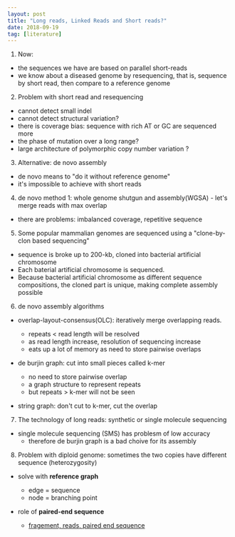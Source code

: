 ```yaml
---
layout: post
title: "Long reads, Linked Reads and Short reads?"
date: 2018-09-19
tag: [literature]
---
```


1. Now:

- the sequences we have are based on parallel short-reads
- we know about a diseased genome by resequencing, that is, sequence by short read, then compare to a reference genome

2. Problem with short read and resequencing
- cannot detect small indel
- cannot detect structural variation?
- there is coverage bias: sequence with rich AT or GC are sequenced more
- the phase of mutation over a long range?
- large architecture of polymorphic copy number variation ?

3. Alternative: de novo assembly
- de novo means to "do it without reference genome"
- it's impossible to achieve with short reads

4. de novo method 1: whole genome shutgun and assembly(WGSA) - let's merge reads with max overlap
- there are problems: imbalanced coverage, repetitive sequence

5. Some popular mammalian genomes are sequenced using a "clone-by-clon based sequencing"
- sequence is broke up to 200-kb, cloned into bacterial artificial chromosome
- Each baterial artificial chromosome is sequenced.
- Because bacterial artificial chromosome as different sequence compositions, the cloned part is unique, making complete assembly possible

6. de novo assembly algorithms
- overlap-layout-consensus(OLC): iteratively merge overlapping reads.
    - repeats < read length will be resolved
    - as read length increase, resolution of sequencing increase
    - eats up a lot of memory as need to store pairwise overlaps
    
- de burjin graph: cut into small pieces called k-mer
    - no need to store pairwise overlap
    - a graph structure to represent repeats
    - but repeats > k-mer will not be seen

- string graph: don't cut to k-mer, cut the overlap


7. The technology of long reads: synthetic or single molecule sequencing
- single molecule sequencing (SMS) has problesm of low accuracy
    - therefore de burjin graph is a bad choive for its assembly
    
8. Problem with diploid genome: sometimes the two copies have different sequence (heterozygosity)
- solve with **reference graph**
    - edge = sequence
    - node = branching point
    
- role of **paired-end sequence**
    - [fragement, reads, paired end sequence](http://www.frontiersin.org/files/Articles/77572/fgene-05-00005-HTML/image_m/fgene-05-00005-g001.jpg)

